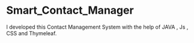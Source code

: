 # Smart_Contact_Manager
I developed this Contact Management System with the help of JAVA , Js , CSS and Thymeleaf.

